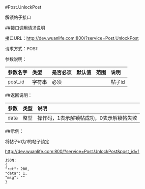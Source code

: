 #Post.UnlockPost

解锁帖子接口

##接口调用请求说明

接口URL：http://dev.wuanlife.com:800/?service=Post.UnlockPost

请求方式：POST

参数说明：

|参数名字    |类型   |是否必须    |默认值    |范围        |说明|
|:--|:--|:--|:--|:--|:--|
|post_id    |字符串   |必须         |      |             |帖子id|

##返回说明：

|参数        |类型   |说明|
|:--|:--|:--|
|data            |整型   |操作码，1表示解锁帖成功，0表示解锁帖失败|

##示例：

将帖子id为1的帖子锁定

http://dev.wuanlife.com:800/?service=Post.UnlockPost&post_id=1

    JSON:
    {
    "ret": 200,
    "data": 1,
    "msg": ""
    }
